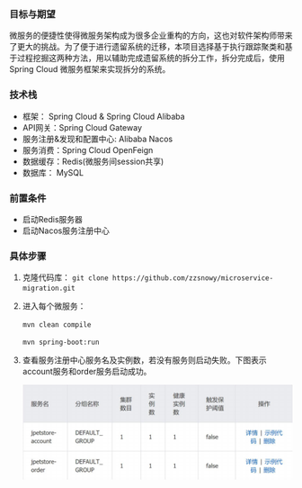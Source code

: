 ### **目标与期望**

微服务的便捷性使得微服务架构成为很多企业重构的方向，这也对软件架构师带来了更大的挑战。为了便于进行遗留系统的迁移，本项目选择基于执行跟踪聚类和基于过程挖掘这两种方法，用以辅助完成遗留系统的拆分工作，拆分完成后，使用 Spring Cloud 微服务框架来实现拆分的系统。

### **技术栈**

- 框架： Spring Cloud & Spring Cloud Alibaba
- API网关：Spring Cloud Gateway
- 服务注册&发现和配置中心: Alibaba Nacos
- 服务消费：Spring Cloud OpenFeign
- 数据缓存：Redis(微服务间session共享)
- 数据库： MySQL

### **前置条件**

- 启动Redis服务器
- 启动Nacos服务注册中心

### **具体步骤**

1. 克隆代码库： `git clone https://github.com/zzsnowy/microservice-migration.git`

2. 进入每个微服务：

   `mvn clean compile`

   `mvn spring-boot:run`

3. 查看服务注册中心服务名及实例数，若没有服务则启动失败。下图表示account服务和order服务启动成功。

   ![image-20220517175055435](img/image-20220517175055435.png)
